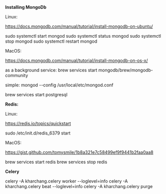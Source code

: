 **Installing MongoDb**

Linux:

https://docs.mongodb.com/manual/tutorial/install-mongodb-on-ubuntu/

sudo systemctl start mongod
sudo systemctl status mongod
sudo systemctl stop mongod
sudo systemctl restart mongod

MacOS:

https://docs.mongodb.com/manual/tutorial/install-mongodb-on-os-x/

as a background service: 
brew services start mongodb/brew/mongodb-community

simple: mongod --config /usr/local/etc/mongod.conf

brew services start postgresql

**Redis:**

Linux:

https://redis.io/topics/quickstart

sudo /etc/init.d/redis_6379 start

MacOS:

https://gist.github.com/tomysmile/1b8a321e7c58499ef9f9441b2faa0aa8

brew services start redis
brew services stop redis

**Celery**

celery -A kharchang.celery worker --loglevel=info
celery -A kharchang.celery beat --loglevel=info
celery -A kharchang.celery purge
